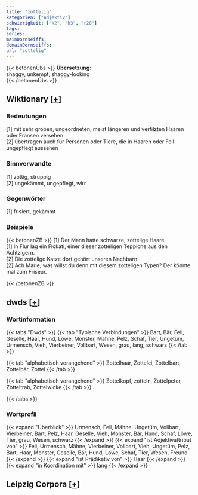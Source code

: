 ```yaml
---
title: "zottelig"
kategorien: ["Adjektiv"]
schwierigkeit: ["k2", "h3", "r20"]
tags:
series:
mainDornseiffs:
domainDornseiffs:
url: "zottelig"
---
```


{{< betonenÜbs >}}
**Übersetzung:**  
shaggy, unkempt, shaggy-looking  
{{< /betonenÜbs >}}

## Wiktionary [[+](https://de.wiktionary.org/wiki/zottelig)]

### Bedeutungen
[1] mit sehr groben, ungeordneten, meist längeren und verfilzten Haaren oder Fransen versehen  
[2] übertragen auch für Personen oder Tiere, die in Haaren oder Fell ungepflegt aussehen  

### Sinnverwandte
[1] zottig, struppig  
[2] ungekämmt, ungepflegt, wirr  

### Gegenwörter
[1] frisiert, gekämmt  

### Beispiele
{{< betonenZB >}}
[1] Der Mann hatte schwarze, zottelige Haare.  
[1] In Flur lag ein Flokati, einer dieser zotteligen Teppiche aus den Achtzigern.  
[2] Die zottelige Katze dort gehört unseren Nachbarn.  
[2] Ach Marie, was willst du denn mit diesem zotteligen Typen? Der könnte mal zum Friseur.  

{{< /betonenZB >}}


## dwds [[+](https://www.dwds.de/wb/zottelig)]

### Wortinformation
{{< tabs "Dwds" >}}
{{< tab "Typische Verbindungen" >}}
Bart, Bär, Fell, Geselle, Haar, Hund, Löwe, Monster, Mähne, Pelz, Schaf, Tier, Ungetüm, Urmensch, Vieh, Vierbeiner, Vollbart, Wesen, grau, lang, schwarz
{{< /tab >}}

{{< tab "alphabetisch vorangehend" >}}
Zottelhaar, Zottelei, Zottelbart, Zottelbär, Zottel
{{< /tab >}}

{{< tab "alphabetisch vorangehend" >}}
Zottelkopf, zotteln, Zottelpeter, Zotteltrab, Zottelwicke
{{< /tab >}}

{{< /tabs >}}

### Wortprofil
{{< expand "Überblick" >}} Urmensch, Fell, Mähne, Ungetüm, Vollbart, Vierbeiner, Bart, Pelz, Haar, Geselle, Vieh, Monster, Bär, Hund, Schaf, Löwe, Tier, grau, Wesen, schwarz {{< /expand >}}
{{< expand "ist Adjektivattribut von" >}} Fell, Urmensch, Mähne, Vierbeiner, Vollbart, Vieh, Ungetüm, Pelz, Bart, Haar, Monster, Geselle, Bär, Hund, Löwe, Schaf, Tier, Wesen, Freund {{< /expand >}}
{{< expand "ist Prädikativ von" >}} Haar {{< /expand >}}
{{< expand "in Koordination mit" >}} lang {{< /expand >}}

## Leipzig Corpora [[+](https://corpora.uni-leipzig.de/en/res?word=zottelig&corpusId=deu_newscrawl-public_2018)]

